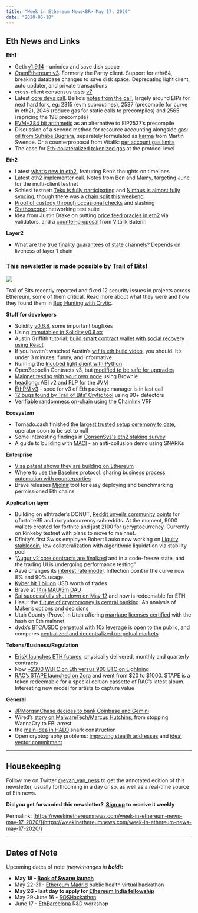 ```yaml
---
title: "Week in Ethereum News<BR> May 17, 2020"
date: "2020-05-18"
---
```


## **Eth News and Links**

**Eth1**

- Geth [v1.9.14](https://github.com/ethereum/go-ethereum/releases/tag/v1.9.14) - unindex and save disk space
- [OpenEthereum v3](https://blog.gnosis.pm/whats-ahead-for-the-openethereum-client-43da126921c2). Formerly the Parity client. Support for eth/64, breaking database changes to save disk space. Deprecating light client, auto updater, and private transactions
- cross-client consensus tests [v7](https://www.reddit.com/r/ethereum/comments/gk6g5g/v700_preberlin_hf_release_for_ethereum_consensus/)
- Latest [core devs call](https://www.youtube.com/watch?v=bGgzALuyY3w). Beiko’s [notes from the call](https://twitter.com/TimBeiko/status/1261290618078322689), largely around EIPs for next hard fork, eg: 2315 (evm subroutines), 2537 (precompile for curve in eth2), 2046 (reduce gas for static calls to precompiles) and 2565 (repricing the 198 precompile)
- [EVM+384 bit arithmetic](https://notes.ethereum.org/@axic/evm384-preview) as an alternative to EIP2537’s precompile
- Discussion of a second method for resource accounting alongside gas: [oil from Suhabe Bugrara](https://ethresear.ch/t/oil-adding-a-second-fuel-source-to-the-evm-pre-eip-v1-1/7425), separately formulated as [karma](https://gist.github.com/holiman/8a3c31e459ee1bff04256bc214ea7f14) from Martin Swende. Or a counterproposal from Vitalik: [per account gas limits](https://ethresear.ch/t/counter-proposal-to-oil-karma-per-account-gas-limits/7433)
- The case for [Eth-collateralized tokenized gas](https://ethresear.ch/t/free-the-birds-the-case-for-tokenized-gas/7385) at the protocol level

**Eth2**

- Latest [what’s new in eth2](https://hackmd.io/@benjaminion/eth2_news/https%3A%2F%2Fhackmd.io%2F%40benjaminion%2Fwnie2_200515), featuring Ben’s thoughts on timelines
- Latest [eth2 implementer call](https://www.youtube.com/watch?v=7uZtEy0nNbw). Notes from [Ben](https://hackmd.io/@benjaminion/rkzVrp958) and [Mamy](https://gist.github.com/mratsim/6e7d4a05c526cdfe64c588bdcab860e1), targeting June for the multi-client testnet
- Schlesi testnet: [Teku is fully participating](https://twitter.com/PegaSysEng/status/1259890067499352065) and [Nimbus is almost fully syncing](https://twitter.com/protolambda/status/1260921727036657665), though there was a [chain split this weekend](https://pbs.twimg.com/media/EYNlZxbWkAAY1_1?format=jpg&name=small)
- [Proof of custody through occasional checks](https://ethresear.ch/t/a-0-001-bit-proof-of-custody/7409) and slashing
- [Stethoscope](https://github.com/lsankar4033/stethoscope): networking test suite
- Idea from Justin Drake on putting [price feed oracles in eth2](https://ethresear.ch/t/enshrined-eth2-price-feeds/7391) via validators, and a [counter-proposal](https://ethresear.ch/t/counter-proposal-to-enshrined-price-feeds-dual-token-oracles/7437/9) from Vitalik Buterin

**Layer2**

- What are the [true finality guarantees of state channels](https://medium.com/statechannels/do-state-channels-exhibit-instant-finality-ec18153136bc)? Depends on liveness of layer 1 chain

### This newsletter is made possible by [Trail of Bits](https://www.trailofbits.com/)!

[![](https://weekinethereumnews.com/wp-content/uploads/2020/05/2314423-1.jpeg)](https://cdn.substack.com/image/fetch/c_limit,f_auto,q_auto:good/https%3A%2F%2Fbucketeer-e05bbc84-baa3-437e-9518-adb32be77984.s3.amazonaws.com%2Fpublic%2Fimages%2F6414b9bf-bcb9-4c15-8963-393e33521ec0_1876x1128.png)

Trail of Bits recently reported and fixed 12 security issues in projects across Ethereum, some of them critical. Read more about what they were and how they found them in [Bug Hunting with Crytic](https://blog.trailofbits.com/2020/05/15/bug-hunting-with-crytic/).

**Stuff for developers**

- Solidity [v0.6.8](https://solidity.ethereum.org/2020/05/14/solidity-068-release-announcement/), some important bugfixes
- Using [immutables in Solidity v0.6.xx](https://solidity.ethereum.org/2020/05/13/immutable-keyword/)
- Austin Griffith tutorial: [build smart contract wallet with social recovery using React](https://medium.com/@austin_48503/programming-decentralized-money-300bacec3a4f)
- If you haven’t watched Austin’s [wtf is eth.build video](https://www.youtube.com/watch?v=30pa790tIIA), you should. It’s under 3 minutes, funny, and informative.
- Running the [Incubed light client with Python](https://blog.slock.it/incubed-for-python-batteries-included-63b79368d58e)
- OpenZeppelin Contracts v3, but [modified to be safe for upgrades](https://forum.openzeppelin.com/t/openzeppelin-contracts-ethereum-package-v3-0/2852)
- [Mainnet testing with your own node](https://medium.com/@matnad/supercharged-ethereum-main-net-testing-on-your-own-node-with-brownie-eb4cb886de7c) using Brownie
- [headlong](https://github.com/esaulpaugh/headlong): ABI v2 and RLP for the JVM
- [EthPM v3](https://medium.com/@nickg_82582/ethpm-v3-is-coming-500d0edd38c4) - spec for v3 of Eth package manager is in last call
- [12 bugs found by Trail of Bits’ Crytic tool](https://blog.trailofbits.com/2020/05/15/bug-hunting-with-crytic/) using 90+ detectors
- [Verifiable randomness on-chain](https://blog.chain.link/verifiable-random-functions-vrf-random-number-generation-rng-feature/) using the Chainlink VRF

**Ecosystem**

- Tornado.cash finished the [largest trusted setup ceremony to date](https://medium.com/@tornado.cash/the-biggest-trusted-setup-ceremony-in-the-world-3c6ab9c8fffa), operator soon to be set to null
- Some interesting findings in [ConsenSys's eth2 staking survey](https://twitter.com/Consensys/status/1260973572916477958)
- A guide to building with [MACI](https://www.youtube.com/watch?v=sKuNj_IQVYI) - an anti-collusion demo using SNARKs

**Enterprise**

- [Visa patent shows they are building on Ethereum](https://twitter.com/econoar/status/1261359936983855105)
- Where to use the Baseline protocol: [sharing business process automation with counterparties](https://medium.com/baselineprotocol/where-to-use-the-baseline-protocol-f32cf4cf31b4)
- Brave releases [Mjolnir](https://brave.com/mjolnir-tooling-for-bat-apollo/) tool for easy deploying and benchmarking permissioned Eth chains

**Application layer**

- Building on ethtrader’s DONUT, [Reddit unveils community points](https://www.reddit.com/community-points/) for r/fortniteBR and r/cryptocurrency subreddits. At the moment, 9000 wallets created for fortnite and just 2100 for r/cryptocurrency. Currently on Rinkeby testnet with plans to move to mainnet.
- Dfinity’s first Swiss employee Robert Lauko now working on [Liquity stablecoin](https://medium.com/liquity/liquity-decentralized-borrowing-5a4b0eb28efc), low collateralization with algorithmic liquidation via stability pool
- “[Augur v2 core contracts are finalized](https://www.augur.net/blog/augur-v2-deployment-update/) and in a code-freeze state, and the trading UI is undergoing performance testing”
- Aave changes its [interest rate model](https://medium.com/aave/aave-borrowing-rates-upgraded-f6c8b27973a7). Inflection point in the curve now 8% and 90% usage.
- [Kyber hit 1 billion](https://twitter.com/KyberNetwork/status/1260923903657963524) USD worth of trades
- Brave at [14m MAU/5m DAU](https://twitter.com/BrendanEich/status/1260388042101022721)
- [Sai successfully shut down on May 12](https://twitter.com/nanexcool/status/1260240861364924417) and now is redeemable for ETH
- Hasu: the [future of cryptomoney is central banking](https://insights.deribit.com/market-research/the-future-of-money-could-be-discretionary/). An analysis of Maker’s options and decisions
- Utah County (Provo) in Utah offering [marriage licenses certified](http://www.utahcounty.gov/Dept/ClerkAud/DigitalCertCopy.html) with the hash on Eth mainnet
- dydx’s [BTC/USDC perpetual with 10x leverage](https://integral.dydx.exchange/btc-perpetual-contract-market-is-live/) is open to the public, and compares [centralized and decentralized perpetual markets](https://integral.dydx.exchange/comparing-perpetual-markets/)

**Tokens/Business/Regulation**

- [ErisX launches ETH futures](https://medium.com/@erisxinsights/erisx-pioneers-first-u-s-based-ether-futures-contract-9d9e0830212f), physically delivered, monthly and quarterly contracts
- Now [~2300 WBTC on Eth versus 900 BTC on Lightning](https://cointelegraph.com/news/1000-wbtc-minted-today-on-ethereum-dwarfs-entire-lightning-network?utm_source=weekinethereumnews)
- [RAC’s $TAPE launched on Zora](https://bankless.substack.com/p/how-to-buy-tape-on-zora) and went from $20 to $1000. $TAPE is a token redeemable for a special edition cassette of RAC’s latest album. Interesting new model for artists to capture value

**General**

- [JPMorganChase decides to bank Coinbase and Gemini](https://www.wsj.com/articles/jpmorgan-extends-banking-services-to-bitcoin-exchanges-11589281201)
- Wired’s [story on MalwareTech/Marcus Hutchins](https://www.wired.com/story/confessions-marcus-hutchins-hacker-who-saved-the-internet/), from stopping WannaCry to FBI arrest
- the [main idea in HALO](https://hackmd.io/@XYwo0oEXTEGRpej1SQVMlg/HJoqBRL9U) snark construction
- Open cryptography problems: [improving stealth addresses](https://ethresear.ch/t/open-problem-improving-stealth-addresses/7438) and [ideal vector commitment](https://ethresear.ch/t/open-problem-ideal-vector-commitment/7421)

* * *

## **Housekeeping**

Follow me on Twitter [@evan\_van\_ness](https://twitter.com/evan_van_ness) to get the annotated edition of this newsletter, usually forthcoming in a day or so, as well as a real-time source of Eth news.

**Did you get forwarded this newsletter?  [Sign up](https://weekinethereum.substack.com/subscribe#about) to receive it weekly**

Permalink: [https://weekinethereumnews.com/week-in-ethereum-news-may-17-2020/](https://weekinethereumnews.com/week-in-ethereum-news-may-17-2020/)

* * *

## **Dates of Note**

Upcoming dates of note _(_new/changes in **bold**_)_**:**

- **May 18 - [Book of Swarm launch](https://swarm-gateways.net/bzz:/launch.bookofswarm.eth/)**
- May 22-31 - [Ethereum Madrid](https://ethereummadrid.com/hackathon-2020-update/) public health virtual hackathon
- **May 26 - last day to apply for [Ethereum India fellowship](https://devfolio.co/blog/announcing-the-devfolio-ethereum-india-fellowship/)**
- May 29-June 16 - [SOSHackathon](https://soshackathon.com/)
- June 17 - [EthBarcelona](https://ethbarcelona.github.io/) R&D workshop
